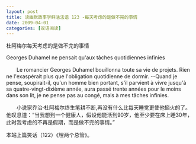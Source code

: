 ```yaml
---
layout: post
title: 读幽默故事学鲜活法语 123 -每天考虑的是做不完的事情
date: 2009-04-01
categories: [双语阅读]  
---
```


杜阿梅尔每天考虑的是做不完的事情

Georges Duhamel ne pensait qu'aux tâches quotidiennes infinies

　　Le romancier Georges Duhamel bouillonna toute sa vie de projets. Rien ne l'exaspérait plus que l'obligation quotidienne de dormir. --Quand je pense, soupirait-il, qu'un homme bien portant, s'il parvient à vivre jusqu'à sa quatre-vingt-dixième année, aura passé trente années pour le moins dans son lit, je ne pense pas au congé, mais à mes tâches infinies.



　　小说家乔治·杜阿梅尔终生笔耕不断,再没有什么比每天睡觉更使他恼火的了。他叹息道：“当我想到一个健康人，假设他能活到90岁，他至少要在床上睡30年，此时我考虑的不再是假期，而是做不完的事情。”



本站上篇笑话（122）《埋两个总管》。
